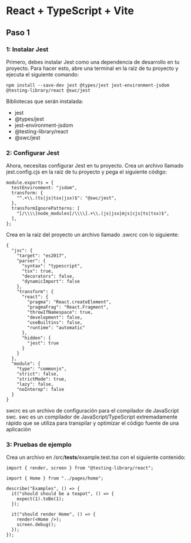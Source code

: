 # React + TypeScript + Vite

## Paso 1

### 1: Instalar Jest

Primero, debes instalar Jest como una dependencia de desarrollo en tu proyecto.
Para hacer esto, abre una terminal en la raíz de tu proyecto y ejecuta el siguiente comando:

```
npm install --save-dev jest @types/jest jest-environment-jsdom @testing-library/react @swc/jest
```

Bibliotecas que serán instalada:

- jest
- @types/jest
- jest-environment-jsdom
- @testing-library/react
- @swc/jest

### 2: Configurar Jest

Ahora, necesitas configurar Jest en tu proyecto.
Crea un archivo llamado jest.config.cjs en la raíz de tu proyecto y pega el siguiente código:

```
module.exports = {
  testEnvironment: "jsdom",
  transform: {
    "^.+\\.(ts|js|tsx|jsx)$": "@swc/jest",
  },
  transformIgnorePatterns: [
    "[/\\\\]node_modules[/\\\\].+\\.(js|jsx|mjs|cjs|ts|tsx)$",
  ],
};
```
Crea en la raíz del proyecto un archivo llamado .swcrc con lo siguiente:

```
{
  "jsc": {
    "target": "es2017",
    "parser": {
      "syntax": "typescript",
      "tsx": true,
      "decorators": false,
      "dynamicImport": false
    },
    "transform": {
      "react": {
        "pragma": "React.createElement",
        "pragmaFrag": "React.Fragment",
        "throwIfNamespace": true,
        "development": false,
        "useBuiltins": false,
        "runtime": "automatic"
      },
      "hidden": {
        "jest": true
      }
    }
  },
  "module": {
    "type": "commonjs",
    "strict": false,
    "strictMode": true,
    "lazy": false,
    "noInterop": false
  }
}
```

swcrc es un archivo de configuración para el compilador de JavaScript swc.
swc es un compilador de JavaScript/TypeScript extremadamente rápido que se utiliza para transpilar y optimizar el código fuente de una aplicación

### 3: Pruebas de ejemplo

Crea un archivo en /src/__tests__/example.test.tsx con el siguiente contenido:

```
import { render, screen } from "@testing-library/react";

import { Home } from "../pages/home";

describe("Examples", () => {
  it("should should be a teapot", () => {
    expect(1).toBe(1);
  });

  it("should render Home", () => {
    render(<Home />);
    screen.debug();
  });
});
```
